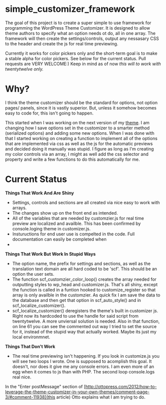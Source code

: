 simple_customizer_framework
===========================
The goal of this project is to create a super simple to use framework for programming the WordPress Theme Customizer. It is designed to allow theme authors to specify what an option needs ot do, all in one array. The framework will then create the settings/controls, output any nessasary CSS to the header and create the js for real time previewing.

Currently it works for color pickers only and the short-term goal is to make a stable alpha for color pickers. See below for the current status. Pull requests are VERY WELCOME:) Keep in mind as of now <em>this will to work with twentytwelve only.</em>

Why?
====
I think the theme customizer should be the standard for options, not option pages/ panels, since it is vastly superior. But, unless it somehow becomes easy to code for, this isn't going to happen.


This started when I was working on the next version of my [theme](https://github.com/Shelob9/_second_foundation). I am changing how I save options set in the customizer to a smarter method (serialized options) and adding some new options. When I was done with that I started working on creating a function to implement all of the options that are implemented via css as well as the js for the automatic previews and decided doing it manually was stupid. I figure as long as I'm creating my color controls via an array, I might as well add the css selector and property and write a few functions to do this automatically for me.


Current Status
==============
<strong>Things That Work And Are Shiny</strong>
* Settings, controls and sections are all created via nice easy to work with arrays.
* The changes show up on the front end as intended.
* All of the variables that are needed by customzier.js for real time preview are localized and availble. This has been confirmed by console.loging theme in customizer.js.
* Instuructions for end user use is compelted in the code. Full documentation can easily be completed when 
* 

<strong>Things That Work But Work In Stupid Ways</strong>
* The option name, the prefix for settings and sections, as well as the translation text domain are all hard coded to be 'scf'. This should be an option the user sets.
* The function scf_customzier_color_loop() creates the array needed for outputting styles to wp_head and customizer.js. That's all shiny, except the function is called in a funtion hooked to customize_register so that array is only availble in the customzier. As quick fix I am save the data to the database and then get that option in scf_auto_style() and in scf_localize_customizer().
* scf_localize_customizer() deregisters the theme's built in customizer js. Right now its hardcoded to use the handle for said script from twentytwelve. A more unviersal solution is needed. Also in that function, on line 61 you can see the commented out way I tried to set the source for it, instead of the stupid way that actually worked. Maybe its just my local environmnet.

<strong>Things That Don't Work</strong>
* The real time previewing isn't happening. If you look in customize.js you will see two loops I wrote. One is supposed to acomplish this goal. It doesn't, nor does it give me any console errors. I am even more of an egg when it comes to js than with PHP. The second loop console.logs real nice.

In the "Enter postMessage" section of [http://ottopress.com/2012/how-to-leverage-the-theme-customizer-in-your-own-themes/comment-page-3/#comment-11938](this article) Otto explains what I am trying to do.

